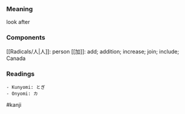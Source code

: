 ### Meaning

look after

### Components

[[Radicals/人|人]]: person [[加]]: add; addition; increase; join; include; Canada

### Readings

```
- Kunyomi: とぎ
- Onyomi: カ
```

#kanji